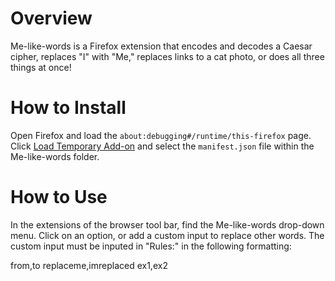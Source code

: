 # Overview

Me-like-words is a Firefox extension that encodes and decodes a Caesar cipher, replaces "I" with "Me," replaces links to a cat photo, or does all three things at once! 
 
# How to Install

Open Firefox and load the `about:debugging#/runtime/this-firefox` page. Click [Load Temporary Add-on](https://developer.mozilla.org/en-US/Add-ons/WebExtensions/Temporary_Installation_in_Firefox) and select the `manifest.json` file within the Me-like-words folder. 

# How to Use

In the extensions of the browser tool bar, find the Me-like-words drop-down menu. Click on an option, or add a custom input to replace other words. The custom input must be inputed in "Rules:" in the following formatting:

from,to
replaceme,imreplaced
ex1,ex2